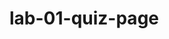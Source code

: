 # lab-01-quiz-page
<!--
Make A Plan: 
-HTML about Otters 
    -Include a button to take the quiz
    -Include a blank field for quiz results

-JS 
    -event listner to button 
                -console.log to check connection
        -should confirm "ready for this quiz?"
                -console.log to check connection
            -close if no
        -should prompt 'first name' and save it 
                -console.log to check connection
        -should prompt 'last name' and save it 
                -console.log to check connection
        -create const for correct answers
                -console.log to check connection
        -Should ask yes or no question #1 
                -console.log to check connection
            - check if Y 
            - ++ correct answers if correct 
        -Should ask yes or no question #2 
                -console.log to check connection
            - check if NOT Y 
            - ++ correct answers if correct 
        -Should ask yes or no question #3
                -console.log to check connection
            - check if NOT Y 
            - ++ correct answers if correct 
    -change text content to show user name and quiz results
    -show percentage correct 

-->